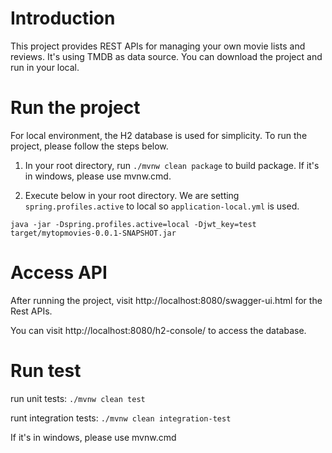 # Introduction
This project provides REST APIs for managing your own movie lists and reviews. It's using TMDB as data source. 
You can download the project and run in your local.

# Run the project
For local environment, the H2 database is used for simplicity. To run the project, please follow the steps below.

1. In your root directory, run `./mvnw clean package` to build package. If it's in windows, please use mvnw.cmd.

2. Execute below in your root directory. We are setting `spring.profiles.active` to local so `application-local.yml` is used.

```
java -jar -Dspring.profiles.active=local -Djwt_key=test target/mytopmovies-0.0.1-SNAPSHOT.jar
```

# Access API

 After running the project, visit http://localhost:8080/swagger-ui.html for the Rest APIs.

You can visit http://localhost:8080/h2-console/ to access the database.

# Run test
run unit tests: `./mvnw clean test`

runt integration tests: `./mvnw clean integration-test`

If it's in windows, please use mvnw.cmd